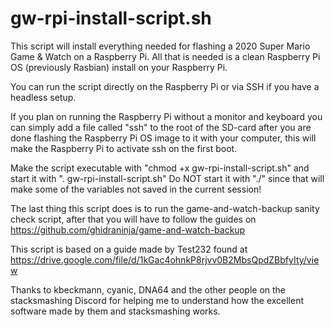 # gw-rpi-install-script.sh

This script will install everything needed for flashing a 2020 Super Mario Game & Watch on a Raspberry Pi.
All that is needed is a clean Raspberry Pi OS (previously Rasbian) install on your Raspberry Pi.
 
You can run the script directly on the Raspberry Pi or via SSH if you have a headless setup.

If you plan on running the Raspberry Pi without a monitor and keyboard you can simply add a file called "ssh" to the root
of the SD-card after you are done flashing the Raspberry Pi OS image to it with your computer, this will make the
Raspberry Pi to activate ssh on the first boot.

Make the script executable with "chmod +x gw-rpi-install-script.sh" and start it with ". gw-rpi-install-script.sh"
Do NOT start it with "./" since that will make some of the variables not saved in the current session!
 
The last thing this script does is to run the game-and-watch-backup sanity check script, after that  you will have to follow
the guides on https://github.com/ghidraninja/game-and-watch-backup

This script is based on a guide made by Test232 found at https://drive.google.com/file/d/1kGac4ohnkP8rjvv0B2MbsQpdZBbfyIty/view

Thanks to kbeckmann, cyanic, DNA64 and the other people on the stacksmashing Discord for helping me to understand how the 
excellent software made by them and stacksmashing works.
